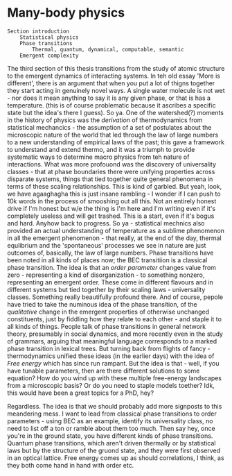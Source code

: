 # Many-body physics
	Section introduction	
		Statistical physics	
		Phase transitions	
			Thermal, quantum, dynamical, computable, semantic
		Emergent complexity	
	
The third section of this thesis transitions from the study of atomic structure to the emergent dynamics of interacting systems. In teh old essay 'More is different', there is an argument that when you put a lot of thigns together they start acting in genuinely novel ways. A single water molecule is not wet - nor does it mean anything to say it is any given phase, or that is has a temperature. (this is of course problematic because it ascribes a specific state but the idea's there I guess). So ya. One of the watershed(?) moments in the history of physics was the *derivation* of thermodynamics from statistical mechancics - the assumption of a set of postulates about the microscopic nature of the world that led through the law of large numbers to a new understanding of empirical laws of the past; this gave a framework to understand and extend thermo, and it was a triumph to provide systematic ways to determine macro physics from teh nature of interactions. What was more profouond was the discovery of universality classes - that at phase boundaries there were unifying properties across disparate systems, things that tied together quite general phenomena in terms of these scaling relationships. This is kind of garbled. But yeah, look, we have agaaghagha this is just insane rambling - I wonder if I can push to 10k words in the process of smooshing out all this. Not an entirely honest drive if I'm honest but w/e the thing is I'm here and I'm writing even if it's completely useless and will get trashed. This is a start, even if it's bogus and hard. Anyhow back to progress. So ya - statistical mechnics also provided an actual understanding of temperature as a sublime phenomenon in all the emergent phenomenon - that really, at the end of the day, thermal equlibrium and the 'spontaneous' processes we see in nature are just outcomes of, basically, the law of large numbers. Phase transitions have been noted in all kinds of places now; the BEC transitiion is a classical phase transition. The idea is that an *order parameter* changes value from zero - representing a kind of disorganization - to something nonzero, representing an emergent order. These come in different flavours and in different systems but tied together by their scaling laws - universality classes. Something really beautifully profound there. And of course, pepole have tried to take the numinous idea of the phase transition, of the *qualitative* change in the emergent properties of otherwise unchanged constituents, just by fiddling how they relate to each other - and staple it to all kinds of things. People talk of phase transitions in general network theory, presumably in social dynamics, and more recently even in the study of grammars, arguing that meaningful language corresponds to a marked phase transition in lexical trees. But turning back from flights of fancy - thermodynamics unified these ideas (in the earlier days) with the idea of *Free energy* which has since run rampant. But the idea is that - well, if you have tunable parameters, then are there different solutions to some equation? How do you wind up with these multiple free-energy landscapes from a microscopic basis? Or do you need to staple models toether? Idk, this would have been a great topics for a PhD, hey? 

Regardless. The idea is that we should probably add more signposts to this meandering mess. I want to lead from classical phase transitions to order parameters - using BEC as an example, identify its universality class, no need to list off a ton or ramble about them too much. Then say hey, once you're in the ground state, you have different kinds of phase transitions. Quantum phase transitions, which aren't driven thermally or by statistical laws but by the structure of the gruond state, and they were first observed in an optical lattice. Free energy comes up as should correlations, I think, as they both come hand in hand with order etc.

			
			
